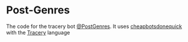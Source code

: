 # Post-Genres
The code for the tracery bot [@PostGenres](https://twitter.com/PostGenres). It uses [cheapbotsdonequick](http://cheapbotsdonequick.com/) with the [Tracery](http://tracery.io/) language
